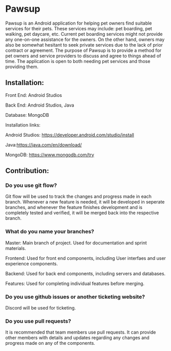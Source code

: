 # Pawsup

Pawsup is an Android application for helping pet owners find suitable services for their pets. These services may include: pet boarding, pet walking, pet daycare, etc.
Current pet boarding services might not provide any one-on-one assistance for the owners. On the other hand, owners may also be somewhat hesitant to seek private services due to the lack of prior contract or agreement.
The purpose of Pawsup is to provide a method for pet owners and service providers to discuss and agree to things ahead of time. The application is open to both needing pet services and those providing them.

## Installation:

Front End: Android Studios

Back End: Android Studios, Java

Database: MongoDB

Installation links:

Android Studios: https://developer.android.com/studio/install

Java:https://java.com/en/download/

MongoDB: https://www.mongodb.com/try


## Contribution:

### Do you use git flow?

Git flow will be used to track the changes and progress made in each branch. Whenever a new feature is needed, it will be developed in seperate branches, and whenever the feature finishes development and is completely tested and verified, it will be merged back into the respective branch.

### What do you name your branches?

Master: Main branch of project. Used for documentation and sprint materials.

Frontend: Used for front end components, including User interfaes and user experience components.

Backend: Used for back end components, including servers and databases.

Features: Used for completing individual features before merging.

### Do you use github issues or another ticketing website?

Discord will be used for ticketing.

### Do you use pull requests?

It is recommended that team members use pull requests. It can provide other members with details and updates regarding any changes and progress made on any of the components.
